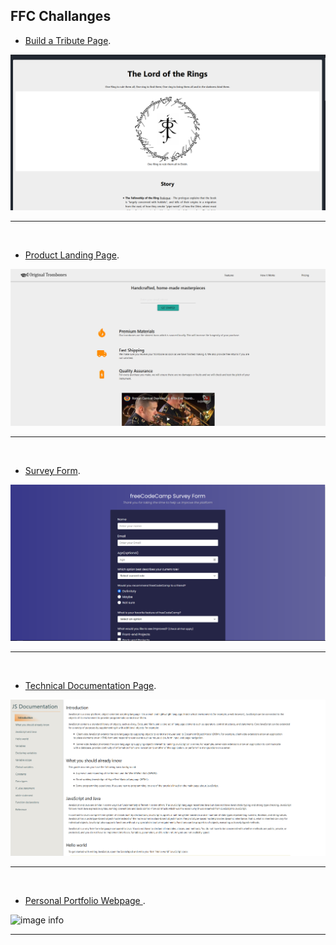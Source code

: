 ## FFC Challanges

- [Build a Tribute Page](https://ugurkarakurt.github.io/FreeCodeCamp-Responsive_Web_Design_Challanges/Build%20a%20Tribute%20Page/).

![image info](Build_a_Tribute_Page/assets/images/screenshot.png)
<hr>
<br>

- [Product Landing Page](https://ugurkarakurt.github.io/FreeCodeCamp-Responsive_Web_Design_Challanges/Product%20Landing%20Page/).

![image info](Product_Landing_Page/assets/images/screenshot.png)
<hr>
<br>

- [Survey Form](https://ugurkarakurt.github.io/FreeCodeCamp-Responsive_Web_Design_Challanges/Survey%20Form/).

![image info](Survey_Form/assets/images/screenshot.png)
<hr>
<br>

- [Technical Documentation Page](https://ugurkarakurt.github.io/FreeCodeCamp-Responsive_Web_Design_Challanges/Technical%20Documentation%20Page/).

![image info](Technical_Documentation_Page/assets/images/screenshot.png)
<hr>
<br>

- [Personal Portfolio Webpage ](https://ugurkarakurt.github.io/FreeCodeCamp-Responsive_Web_Design_Challanges/Personal%20Portfolio%20Webpage/).

![image info](/assets/images/screenshot.png)
<hr>
<br>
